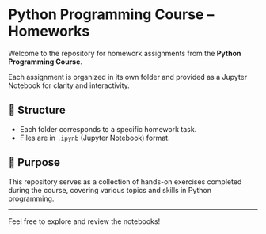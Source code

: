 # Python Programming Course – Homeworks

Welcome to the repository for homework assignments from the **Python Programming Course**.

Each assignment is organized in its own folder and provided as a Jupyter Notebook for clarity and interactivity.

## 📁 Structure

- Each folder corresponds to a specific homework task.
- Files are in `.ipynb` (Jupyter Notebook) format.

## 🧠 Purpose

This repository serves as a collection of hands-on exercises completed during the course, covering various topics and skills in Python programming.

---

Feel free to explore and review the notebooks!
